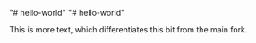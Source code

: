 "# hello-world" 
"# hello-world" 

This is more text, which differentiates this bit from the main fork.

